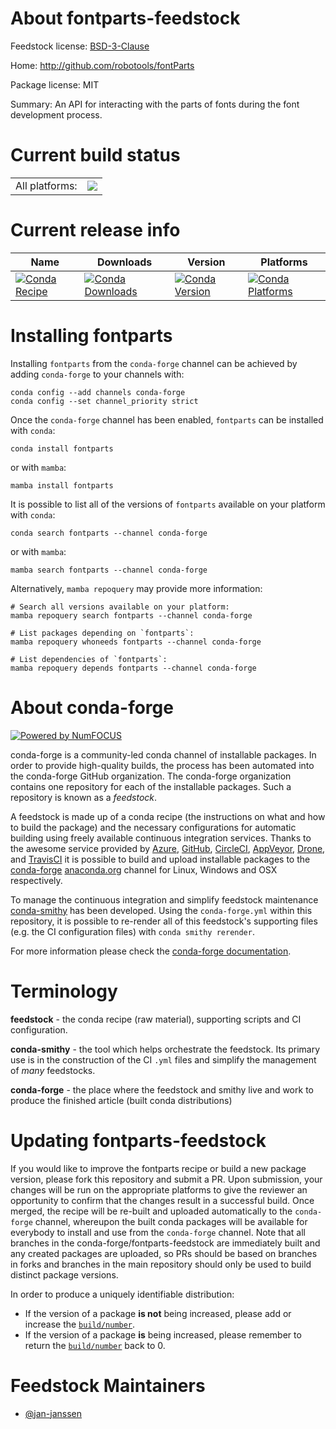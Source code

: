 About fontparts-feedstock
=========================

Feedstock license: [BSD-3-Clause](https://github.com/conda-forge/fontparts-feedstock/blob/main/LICENSE.txt)

Home: http://github.com/robotools/fontParts

Package license: MIT

Summary: An API for interacting with the parts of fonts during the font development process.

Current build status
====================


<table><tr><td>All platforms:</td>
    <td>
      <a href="https://dev.azure.com/conda-forge/feedstock-builds/_build/latest?definitionId=16944&branchName=main">
        <img src="https://dev.azure.com/conda-forge/feedstock-builds/_apis/build/status/fontparts-feedstock?branchName=main">
      </a>
    </td>
  </tr>
</table>

Current release info
====================

| Name | Downloads | Version | Platforms |
| --- | --- | --- | --- |
| [![Conda Recipe](https://img.shields.io/badge/recipe-fontparts-green.svg)](https://anaconda.org/conda-forge/fontparts) | [![Conda Downloads](https://img.shields.io/conda/dn/conda-forge/fontparts.svg)](https://anaconda.org/conda-forge/fontparts) | [![Conda Version](https://img.shields.io/conda/vn/conda-forge/fontparts.svg)](https://anaconda.org/conda-forge/fontparts) | [![Conda Platforms](https://img.shields.io/conda/pn/conda-forge/fontparts.svg)](https://anaconda.org/conda-forge/fontparts) |

Installing fontparts
====================

Installing `fontparts` from the `conda-forge` channel can be achieved by adding `conda-forge` to your channels with:

```
conda config --add channels conda-forge
conda config --set channel_priority strict
```

Once the `conda-forge` channel has been enabled, `fontparts` can be installed with `conda`:

```
conda install fontparts
```

or with `mamba`:

```
mamba install fontparts
```

It is possible to list all of the versions of `fontparts` available on your platform with `conda`:

```
conda search fontparts --channel conda-forge
```

or with `mamba`:

```
mamba search fontparts --channel conda-forge
```

Alternatively, `mamba repoquery` may provide more information:

```
# Search all versions available on your platform:
mamba repoquery search fontparts --channel conda-forge

# List packages depending on `fontparts`:
mamba repoquery whoneeds fontparts --channel conda-forge

# List dependencies of `fontparts`:
mamba repoquery depends fontparts --channel conda-forge
```


About conda-forge
=================

[![Powered by
NumFOCUS](https://img.shields.io/badge/powered%20by-NumFOCUS-orange.svg?style=flat&colorA=E1523D&colorB=007D8A)](https://numfocus.org)

conda-forge is a community-led conda channel of installable packages.
In order to provide high-quality builds, the process has been automated into the
conda-forge GitHub organization. The conda-forge organization contains one repository
for each of the installable packages. Such a repository is known as a *feedstock*.

A feedstock is made up of a conda recipe (the instructions on what and how to build
the package) and the necessary configurations for automatic building using freely
available continuous integration services. Thanks to the awesome service provided by
[Azure](https://azure.microsoft.com/en-us/services/devops/), [GitHub](https://github.com/),
[CircleCI](https://circleci.com/), [AppVeyor](https://www.appveyor.com/),
[Drone](https://cloud.drone.io/welcome), and [TravisCI](https://travis-ci.com/)
it is possible to build and upload installable packages to the
[conda-forge](https://anaconda.org/conda-forge) [anaconda.org](https://anaconda.org/)
channel for Linux, Windows and OSX respectively.

To manage the continuous integration and simplify feedstock maintenance
[conda-smithy](https://github.com/conda-forge/conda-smithy) has been developed.
Using the ``conda-forge.yml`` within this repository, it is possible to re-render all of
this feedstock's supporting files (e.g. the CI configuration files) with ``conda smithy rerender``.

For more information please check the [conda-forge documentation](https://conda-forge.org/docs/).

Terminology
===========

**feedstock** - the conda recipe (raw material), supporting scripts and CI configuration.

**conda-smithy** - the tool which helps orchestrate the feedstock.
                   Its primary use is in the construction of the CI ``.yml`` files
                   and simplify the management of *many* feedstocks.

**conda-forge** - the place where the feedstock and smithy live and work to
                  produce the finished article (built conda distributions)


Updating fontparts-feedstock
============================

If you would like to improve the fontparts recipe or build a new
package version, please fork this repository and submit a PR. Upon submission,
your changes will be run on the appropriate platforms to give the reviewer an
opportunity to confirm that the changes result in a successful build. Once
merged, the recipe will be re-built and uploaded automatically to the
`conda-forge` channel, whereupon the built conda packages will be available for
everybody to install and use from the `conda-forge` channel.
Note that all branches in the conda-forge/fontparts-feedstock are
immediately built and any created packages are uploaded, so PRs should be based
on branches in forks and branches in the main repository should only be used to
build distinct package versions.

In order to produce a uniquely identifiable distribution:
 * If the version of a package **is not** being increased, please add or increase
   the [``build/number``](https://docs.conda.io/projects/conda-build/en/latest/resources/define-metadata.html#build-number-and-string).
 * If the version of a package **is** being increased, please remember to return
   the [``build/number``](https://docs.conda.io/projects/conda-build/en/latest/resources/define-metadata.html#build-number-and-string)
   back to 0.

Feedstock Maintainers
=====================

* [@jan-janssen](https://github.com/jan-janssen/)

